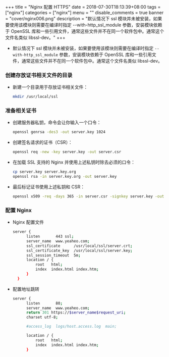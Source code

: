 +++
title = "Nginx 配置 HTTPS"
date = 2018-07-30T18:13:39+08:00
tags = ["nginx"]
categories = ["nginx"]
menu = ""
disable_comments = true
banner = "cover/nginx006.png"
description = "默认情况下 ssl 模块并未被安装，如果要使用该模块则需要在编译时指定 --with-http_ssl_module 参数，安装模块依赖于 OpenSSL 库和一些引用文件，通常这些文件并不在同一个软件包中。通常这个文件名类似 libssl-dev。"
+++

- 默认情况下 ssl 模块并未被安装，如果要使用该模块则需要在编译时指定 `--with-http_ssl_module` 参数，安装模块依赖于 OpenSSL 库和一些引用文件，通常这些文件并不在同一个软件包中。通常这个文件名类似 libssl-dev。

### 创建存放证书相关文件的目录
- 新建一个目录用于存放证书相关文件：
  
  ```bash
  mkdir /usr/local/ssl
  ```

### 准备相关证书
- 创建服务器私钥，命令会让你输入一个口令：
  
  ```bash
  openssl genrsa -des3 -out server.key 1024
  ```

- 创建签名请求的证书（CSR）：
  
  ```bash
  openssl req -new -key server.key -out server.csr
  ```

- 在加载 SSL 支持的 Nginx 并使用上述私钥时除去必须的口令：
  
  ```bash
  cp server.key server.key.org
  openssl rsa -in server.key.org -out server.key
  ```

- 最后标记证书使用上述私钥和 CSR：
  
  ```bash
  openssl x509 -req -days 365 -in server.csr -signkey server.key -out server.crt
  ```

### 配置 Nginx
- Nginx 配置文件
  
  ```bash
  server {
        listen       443 ssl;
        server_name  www.yeaheo.com;
        ssl_certificate      /usr/local/ssl/server.crt;
        ssl_certificate_key  /usr/local/ssl/server.key;
        ssl_session_timeout  5m;
        location / {
            root   html;
            index  index.html index.htm;
        }
    }
  ```
- 配置地址跳转
  
  ```bash
  server {
        listen       80;
        server_name  www.yeaheo.com;
        return 301 https://$server_name$request_uri;
        charset utf-8;

        #access_log  logs/host.access.log  main;

        location / {
            root   html;
            index  index.html index.htm;
        }
  ```
  
    
